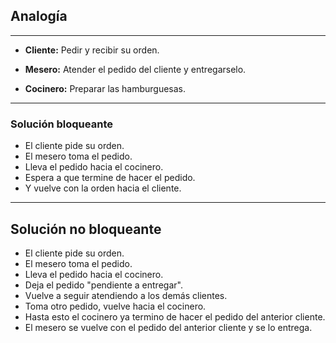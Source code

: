 ## Analogía

---

<!-- .slide: class="slide_md" -->

- **Cliente:** Pedir y recibir su orden.

- **Mesero:** Atender el pedido del cliente y entregarselo.

- **Cocinero:** Preparar las hamburguesas.

<!-- .element: class="animate" -->

---

<!-- .slide: class="slide_md" -->

### Solución bloqueante

- El cliente pide su orden.
- El mesero toma el pedido.
- Lleva el pedido hacia el cocinero.
- Espera a que termine de hacer el pedido.
- Y vuelve con la orden hacia el cliente.

<!-- .element: class="animate" -->

---

<!-- .slide: class="slide_md" -->

## Solución no bloqueante

- El cliente pide su orden.
- El mesero toma el pedido.
- Lleva el pedido hacia el cocinero.
- Deja el pedido "pendiente a entregar".
- Vuelve a seguir atendiendo a los demás clientes.
- Toma otro pedido, vuelve hacia el cocinero.
- Hasta esto el cocinero ya termino de hacer el pedido del anterior cliente.
- El mesero se vuelve con el pedido del anterior cliente y se lo entrega.

<!-- .element: class="animate" -->
